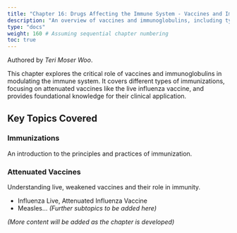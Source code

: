 ```yaml
---
title: "Chapter 16: Drugs Affecting the Immune System - Vaccines and Immunoglobulins"
description: "An overview of vaccines and immunoglobulins, including types, mechanisms, and clinical applications in immunization."
type: "docs"
weight: 160 # Assuming sequential chapter numbering
toc: true
---
```


Authored by *Teri Moser Woo*.

This chapter explores the critical role of vaccines and immunoglobulins in modulating the immune system. It covers different types of immunizations, focusing on attenuated vaccines like the live influenza vaccine, and provides foundational knowledge for their clinical application.

## Key Topics Covered

### Immunizations
An introduction to the principles and practices of immunization.

### Attenuated Vaccines
Understanding live, weakened vaccines and their role in immunity.
*   Influenza Live, Attenuated Influenza Vaccine
*   Measles... *(Further subtopics to be added here)*

*(More content will be added as the chapter is developed)*
